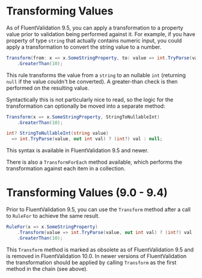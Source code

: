 # Transforming Values

As of FluentValidation 9.5, you can apply a transformation to a property value prior to validation being performed against it. For example, if you have property of type `string` that actually contains numeric input, you could apply a transformation to convert the string value to a number.


```csharp
Transform(from: x => x.SomeStringProperty, to: value => int.TryParse(value, out int val) ? (int?) val : null)
    .GreaterThan(10);
```

This rule transforms the value from a `string` to an nullable `int` (returning `null` if the value couldn't be converted). A greater-than check is then performed on the resulting value.

Syntactically this is not particularly nice to read, so the logic for the transformation can optionally be moved into a separate method:

```csharp
Transform(x => x.SomeStringProperty, StringToNullableInt)
    .GreaterThan(10);

int? StringToNullableInt(string value)
  => int.TryParse(value, out int val) ? (int?) val : null;

```

This syntax is available in FluentValidation 9.5 and newer.

There is also a `TransformForEach` method available, which performs the transformation against each item in a collection.


# Transforming Values (9.0 - 9.4)

Prior to FluentValidation 9.5, you can use the `Transform` method after a call to `RuleFor` to achieve the same result.

```csharp
RuleFor(x => x.SomeStringProperty)
    .Transform(value => int.TryParse(value, out int val) ? (int?) val : null)
    .GreaterThan(10);
```

This `Transform` method is marked as obsolete as of FluentValidation 9.5 and is removed in FluentValidation 10.0. In newer versions of FluentValidation the transformation should be applied by calling `Transform` as the first method in the chain (see above).
